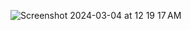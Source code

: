 ![Screenshot 2024-03-04 at 12 19 17 AM](https://github.com/Areeb786123/passwordManagerWeb/assets/56149022/ed43e48b-04c9-4d0b-a00f-9c7869ba8a4b)
